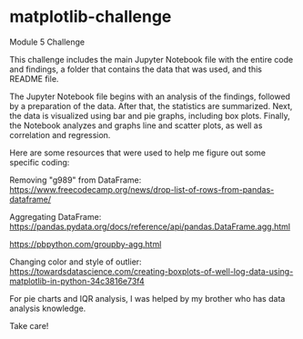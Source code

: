 # matplotlib-challenge
Module 5 Challenge

This challenge includes the main Jupyter Notebook file with the entire code and findings, a folder that contains the data that was used, and this README file.

The Jupyter Notebook file begins with an analysis of the findings, followed by a preparation of the data. After that, the statistics are summarized. Next, the data is visualized using bar and pie graphs, including box plots. Finally, the Notebook analyzes and graphs line and scatter plots, as well as correlation and regression.

Here are some resources that were used to help me figure out some specific coding:

Removing "g989" from DataFrame:
https://www.freecodecamp.org/news/drop-list-of-rows-from-pandas-dataframe/

Aggregating DataFrame:
https://pandas.pydata.org/docs/reference/api/pandas.DataFrame.agg.html

https://pbpython.com/groupby-agg.html

Changing color and style of outlier:
https://towardsdatascience.com/creating-boxplots-of-well-log-data-using-matplotlib-in-python-34c3816e73f4

For pie charts and IQR analysis, I was helped by my brother who has data analysis knowledge.

Take care!